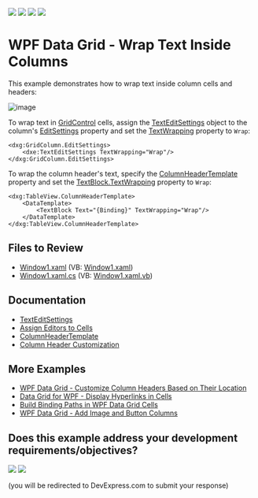 <!-- default badges list -->
![](https://img.shields.io/endpoint?url=https://codecentral.devexpress.com/api/v1/VersionRange/128653849/24.2.1%2B)
[![](https://img.shields.io/badge/Open_in_DevExpress_Support_Center-FF7200?style=flat-square&logo=DevExpress&logoColor=white)](https://supportcenter.devexpress.com/ticket/details/E2565)
[![](https://img.shields.io/badge/📖_How_to_use_DevExpress_Examples-e9f6fc?style=flat-square)](https://docs.devexpress.com/GeneralInformation/403183)
[![](https://img.shields.io/badge/💬_Leave_Feedback-feecdd?style=flat-square)](#does-this-example-address-your-development-requirementsobjectives)
<!-- default badges end -->

# WPF Data Grid - Wrap Text Inside Columns

This example demonstrates how to wrap text inside column cells and headers:

![image](https://user-images.githubusercontent.com/65009440/221171447-1036face-9051-49e5-b523-7fc1d796647e.png)

To wrap text in [GridControl](https://docs.devexpress.com/WPF/DevExpress.Xpf.Grid.GridControl) cells, assign the [TextEditSettings](https://docs.devexpress.com/WPF/DevExpress.Xpf.Editors.Settings.TextEditSettings) object to the column's [EditSettings](https://docs.devexpress.com/WPF/DevExpress.Xpf.Grid.ColumnBase.EditSettings) property and set the [TextWrapping](https://docs.devexpress.com/WPF/DevExpress.Xpf.Editors.Settings.TextEditSettings.TextWrapping) property to `Wrap`:

```xaml
<dxg:GridColumn.EditSettings>
    <dxe:TextEditSettings TextWrapping="Wrap"/>
</dxg:GridColumn.EditSettings>
```

To wrap the column header's text, specify the [ColumnHeaderTemplate](https://docs.devexpress.com/WPF/DevExpress.Xpf.Grid.DataViewBase.ColumnHeaderTemplate) property and set the [TextBlock.TextWrapping](https://learn.microsoft.com/en-us/dotnet/api/system.windows.controls.textblock.textwrapping) property to `Wrap`:

```xaml
<dxg:TableView.ColumnHeaderTemplate>
    <DataTemplate>
        <TextBlock Text="{Binding}" TextWrapping="Wrap"/>
    </DataTemplate>
</dxg:TableView.ColumnHeaderTemplate>
```

## Files to Review

* [Window1.xaml](./CS/WpfApplication1/Window1.xaml) (VB: [Window1.xaml](./VB/WpfApplication1/Window1.xaml))
* [Window1.xaml.cs](./CS/WpfApplication1/Window1.xaml.cs) (VB: [Window1.xaml.vb](./VB/WpfApplication1/Window1.xaml.vb))

## Documentation

* [TextEditSettings](https://docs.devexpress.com/WPF/DevExpress.Xpf.Editors.Settings.TextEditSettings)
* [Assign Editors to Cells](https://docs.devexpress.com/WPF/401011/controls-and-libraries/data-grid/data-editing-and-validation/modify-cell-values/assign-an-editor-to-a-cell)
* [ColumnHeaderTemplate](https://docs.devexpress.com/WPF/DevExpress.Xpf.Grid.DataViewBase.ColumnHeaderTemplate)
* [Column Header Customization](https://docs.devexpress.com/WPF/6295/controls-and-libraries/data-grid/appearance-customization/column-header-customization)

## More Examples

* [WPF Data Grid - Customize Column Headers Based on Their Location](https://github.com/DevExpress-Examples/wpf-data-grid-customize-column-headers-based-on-location)
* [Data Grid for WPF - Display Hyperlinks in Cells](https://github.com/DevExpress-Examples/wpf-data-grid-display-hyperlinks)
* [Build Binding Paths in WPF Data Grid Cells](https://github.com/DevExpress-Examples/how-to-build-binding-paths-in-gridcontrol-cells)
* [WPF Data Grid - Add Image and Button Columns](https://github.com/DevExpress-Examples/wpf-data-grid-add-image-and-button-columns)
<!-- feedback -->
## Does this example address your development requirements/objectives?

[<img src="https://www.devexpress.com/support/examples/i/yes-button.svg"/>](https://www.devexpress.com/support/examples/survey.xml?utm_source=github&utm_campaign=wpf-data-grid-wrap-text-inside-columns&~~~was_helpful=yes) [<img src="https://www.devexpress.com/support/examples/i/no-button.svg"/>](https://www.devexpress.com/support/examples/survey.xml?utm_source=github&utm_campaign=wpf-data-grid-wrap-text-inside-columns&~~~was_helpful=no)

(you will be redirected to DevExpress.com to submit your response)
<!-- feedback end -->
